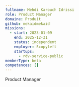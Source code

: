 ```yaml
---
fullname: Mehdi Karouch Idrissi
role: Product Manager
domaine: Produit
github: mekaidmekaid
missions:
  - start: 2023-01-09
    end: 2025-12-31
    status: independent
    employer: Scopyleft
    startups:
      - rdv-service-public
memberType: beta
competences: []
---
```

Product Manager